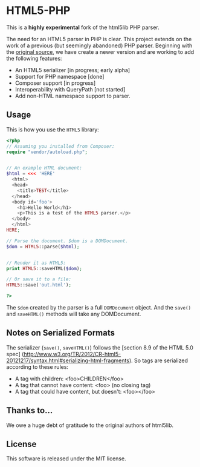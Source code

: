 # HTML5-PHP

This is a **highly experimental** fork of the html5lib PHP parser.

The need for an HTML5 parser in PHP is clear. This project extends on
the work of a previous (but seemingly abandoned) PHP parser. Beginning
with the [original source](https://code.google.com/p/html5lib/source/checkout), we have
create a newer version and are working to add the following features:

- An HTML5 serializer [in progress; early alpha]
- Support for PHP namespace [done]
- Composer support [in progress]
- Interoperability with QueryPath [not started]
- Add non-HTML namespace support to parser.

## Usage

This is how you use the `HTML5` library:

```php
<?php
// Assuming you installed from Composer:
require "vendor/autoload.php";


// An example HTML document:
$html = <<< 'HERE'
  <html>
  <head>
    <title>TEST</title>
  </head>
  <body id='foo'>
    <h1>Hello World</h1>
    <p>This is a test of the HTML5 parser.</p>
  </body>
  </html>
HERE;

// Parse the document. $dom is a DOMDocument.
$dom = HTML5::parse($html);


// Render it as HTML5:
print HTML5::saveHTML($dom);

// Or save it to a file:
HTML5::save('out.html');

?>
```

The `$dom` created by the parser is a full `DOMDocument` object. And the
`save()` and `saveHTML()` methods will take any DOMDocument.

## Notes on Serialized Formats

The serializer (`save()`, `saveHTML()`) follows the 
[section 8.9 of the HTML 5.0 spec] (http://www.w3.org/TR/2012/CR-html5-20121217/syntax.html#serializing-html-fragments).
So tags are serialized according to these rules:

- A tag with children: &lt;foo&gt;CHILDREN&lt;/foo&gt;
- A tag that cannot have content: &lt;foo&gt; (no closing tag)
- A tag that could have content, but doesn't: &lt;foo&gt;&lt;/foo&gt;

## Thanks to...

We owe a huge debt of gratitude to the original authors of html5lib.

## License

This software is released under the MIT license.
